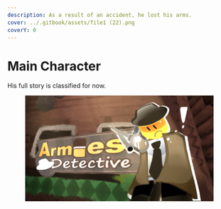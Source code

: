 ```yaml
---
description: As a result of an accident, he lost his arms.
cover: ../.gitbook/assets/file1 (22).png
coverY: 0
---
```


# Main Character

His full story is classified for now.

<div data-full-width="true"><figure><img src="../.gitbook/assets/image.png" alt=""><figcaption></figcaption></figure></div>

<div data-full-width="false"><figure><img src="../.gitbook/assets/IMG_4941.gif" alt="" width="188"><figcaption></figcaption></figure></div>

